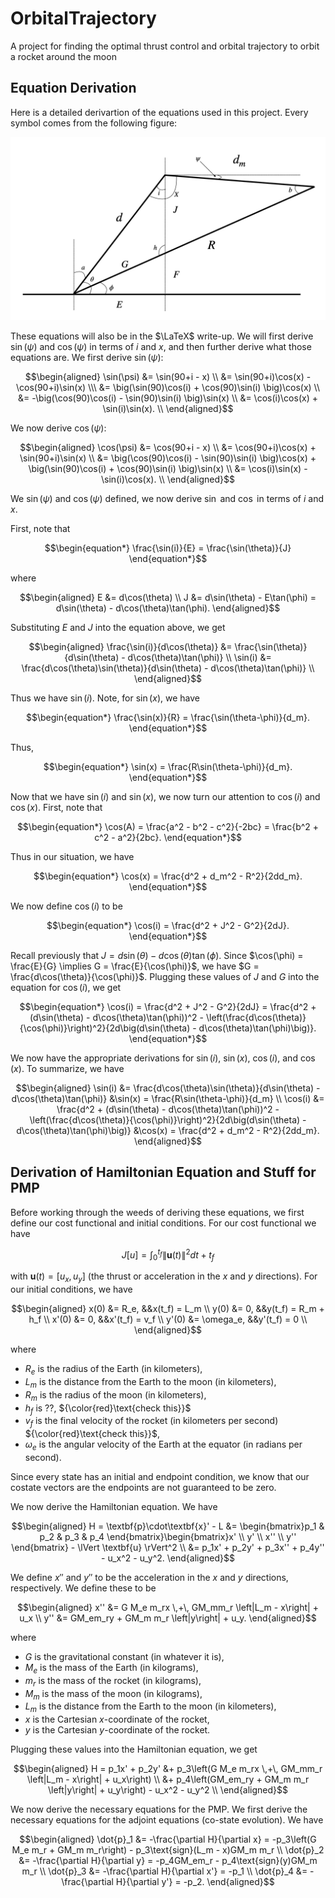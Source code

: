 # OrbitalTrajectory
A project for finding the optimal thrust control and orbital trajectory to orbit a rocket around the moon


## Equation Derivation

Here is a detailed derivartion of the equations used in this project. Every symbol comes from the following figure:


<img title="Figure 1" alt="Main figure for this project" src="figures/crazy_figure.png">


 These equations will also be in the $\LaTeX$ write-up. We will first derive $\sin(\psi)$ and $\cos(\psi)$ in terms of $i$ and $x$, and then further derive what those equations are. We first derive $\sin(\psi)$:

$$\begin{aligned}
    \sin(\psi) &= \sin(90+i - x) \\
           &= \sin(90+i)\cos(x) - \cos(90+i)\sin(x) \\\
           &= \big(\sin(90)\cos(i) + \cos(90)\sin(i) \big)\cos(x) \\
           &= -\big(\cos(90)\cos(i) - \sin(90)\sin(i) \big)\sin(x) \\
           &= \cos(i)\cos(x) + \sin(i)\sin(x). \\
\end{aligned}$$

We now derive $\cos(\psi)$:

$$\begin{aligned}
    \cos(\psi) &= \cos(90+i - x) \\
               &= \cos(90+i)\cos(x) + \sin(90+i)\sin(x) \\
               &= \big(\cos(90)\cos(i) - \sin(90)\sin(i) \big)\cos(x) + \big(\sin(90)\cos(i) + \cos(90)\sin(i) \big)\sin(x) \\
               &= \cos(i)\sin(x) - \sin(i)\cos(x). \\
\end{aligned}$$

We $\sin(\psi)$ and $\cos(\psi)$ defined, we now derive $\sin$ and $\cos$ in terms of $i$ and $x$.

First, note that 

$$\begin{equation*}
    \frac{\sin(i)}{E} = \frac{\sin(\theta)}{J}
\end{equation*}$$

where 

$$\begin{aligned}
    E &= d\cos(\theta) \\
    J &= d\sin(\theta) - E\tan(\phi) = d\sin(\theta) - d\cos(\theta)\tan(\phi).
\end{aligned}$$

Substituting $E$ and $J$ into the equation above, we get

$$\begin{aligned}
    \frac{\sin(i)}{d\cos(\theta)} &= \frac{\sin(\theta)}{d\sin(\theta) - d\cos(\theta)\tan(\phi)} \\
    \sin(i) &= \frac{d\cos(\theta)\sin(\theta)}{d\sin(\theta) - d\cos(\theta)\tan(\phi)} \\
\end{aligned}$$

Thus we have $\sin(i)$. Note, for $\sin(x)$, we have

$$\begin{equation*}
    \frac{\sin(x)}{R} = \frac{\sin(\theta-\phi)}{d_m}.
\end{equation*}$$

Thus,

$$\begin{equation*}
    \sin(x) = \frac{R\sin(\theta-\phi)}{d_m}.
\end{equation*}$$

Now that we have $\sin(i)$ and $\sin(x)$, we now turn our attention to $\cos(i)$ and $\cos(x)$. First, note that

$$\begin{equation*}
    \cos(A) = \frac{a^2 - b^2 - c^2}{-2bc} = \frac{b^2 + c^2 - a^2}{2bc}.
\end{equation*}$$

Thus in our situation, we have

$$\begin{equation*}
    \cos(x) = \frac{d^2 + d_m^2 - R^2}{2dd_m}.
\end{equation*}$$

We now define $\cos(i)$ to be

$$\begin{equation*}
    \cos(i) = \frac{d^2 + J^2 - G^2}{2dJ}.
\end{equation*}$$

Recall previously that $J = d\sin(\theta) - d\cos(\theta)\tan(\phi)$. Since $\cos(\phi) = \frac{E}{G} \implies G = \frac{E}{\cos(\phi)}$, we have $G = \frac{d\cos(\theta)}{\cos(\phi)}$. Plugging these values of $J$ and $G$ into the equation for $\cos(i)$, we get

$$\begin{equation*}
    \cos(i) = \frac{d^2 + J^2 - G^2}{2dJ} = \frac{d^2 + (d\sin(\theta) - d\cos(\theta)\tan(\phi))^2 - \left(\frac{d\cos(\theta)}{\cos(\phi)}\right)^2}{2d\big(d\sin(\theta) - d\cos(\theta)\tan(\phi)\big)}.
\end{equation*}$$

We now have the appropriate derivations for $\sin(i)$, $\sin(x)$, $\cos(i)$, and $\cos(x)$. To summarize, we have

$$\begin{aligned}
    \sin(i) &= \frac{d\cos(\theta)\sin(\theta)}{d\sin(\theta) - d\cos(\theta)\tan(\phi)}  &\sin(x) = \frac{R\sin(\theta-\phi)}{d_m} \\
    \cos(i) &= \frac{d^2 + (d\sin(\theta) - d\cos(\theta)\tan(\phi))^2 - \left(\frac{d\cos(\theta)}{\cos(\phi)}\right)^2}{2d\big(d\sin(\theta) - d\cos(\theta)\tan(\phi)\big)} &\cos(x) = \frac{d^2 + d_m^2 - R^2}{2dd_m}.
\end{aligned}$$

## Derivation of Hamiltonian Equation and Stuff for PMP

Before working through the weeds of deriving these equations, we first define our cost functional and initial conditions. For our cost functional we have

$$J[u] = \int_{0}^{t_f}\lVert \textbf{u}(t) \rVert^2 dt + t_f$$

with $\textbf{u}(t) = [u_x,\, u_y]$ (the thrust or acceleration in the $x$ and $y$ directions). For our initial conditions, we have

$$\begin{aligned}
    x(0) &= R_e, &&x(t_f) = L_m \\
    y(0) &= 0, &&y(t_f) = R_m + h_f \\
    x'(0) &= 0, &&x'(t_f) = v_f \\
    y'(0) &= \omega_e, &&y'(t_f) = 0 \\
\end{aligned}$$

where

* $R_e$ is the radius of the Earth (in kilometers),
* $L_m$ is the distance from the Earth to the moon (in kilometers),
* $R_m$ is the radius of the moon (in kilometers),
* $h_f$ is $??$, ${\color{red}\text{check this}}$
* $v_f$ is the final velocity of the rocket (in kilometers per second) ${\color{red}\text{check this}}$,
* $\omega_e$ is the angular velocity of the Earth at the equator (in radians per second).

Since every state has an initial and endpoint condition, we know that our costate vectors are the endpoints are not guaranteed to be zero.


 We now derive the Hamiltonian equation. We have

$$\begin{aligned}
    H = \textbf{p}\cdot\textbf{x}' - L &= \begin{bmatrix}p_1 & p_2 & p_3 & p_4 \end{bmatrix}\begin{bmatrix}x' \\ y' \\ x'' \\ y'' \end{bmatrix} - \lVert \textbf{u} \rVert^2 \\
    &= p_1x' + p_2y' + p_3x'' + p_4y'' - u_x^2 - u_y^2.
\end{aligned}$$

We define $x''$ and $y''$ to be the acceleration in the $x$ and $y$ directions, respectively. We define these to be

$$\begin{aligned}
    x'' &= G M_e m_rx \,+\, GM_mm_r \left|L_m - x\right| + u_x \\
    y'' &= GM_em_ry + GM_m m_r \left|y\right| + u_y.
\end{aligned}$$

where 

* $G$ is the gravitational constant (in whatever it is),
* $M_e$ is the mass of the Earth (in kilograms),
* $m_r$ is the mass of the rocket (in kilograms),
* $M_m$ is the mass of the moon (in kilograms),
* $L_m$ is the distance from the Earth to the moon (in kilometers),
* $x$ is the Cartesian $x$-coordinate of the rocket,
* $y$ is the Cartesian $y$-coordinate of the rocket.

Plugging these values into the Hamiltonian equation, we get

$$\begin{aligned}
    H = p_1x' + p_2y' &+ p_3\left(G M_e m_rx \,+\, GM_mm_r \left|L_m - x\right| + u_x\right) \\
    &+ p_4\left(GM_em_ry + GM_m m_r \left|y\right| + u_y\right) - u_x^2 - u_y^2 \\
\end{aligned}$$

We now derive the necessary equations for the PMP. We first derive the necessary equations for the adjoint equations (co-state evolution). We have

$$\begin{aligned}
    \dot{p}_1 &= -\frac{\partial H}{\partial x} = -p_3\left(G M_e m_r + GM_m m_r\right) - p_3\text{sign}(L_m - x)GM_m m_r \\
    \dot{p}_2 &= -\frac{\partial H}{\partial y} = -p_4GM_em_r - p_4\text{sign}(y)GM_m m_r \\
    \dot{p}_3 &= -\frac{\partial H}{\partial x'} = -p_1 \\
    \dot{p}_4 &= -\frac{\partial H}{\partial y'} = -p_2.
\end{aligned}$$


